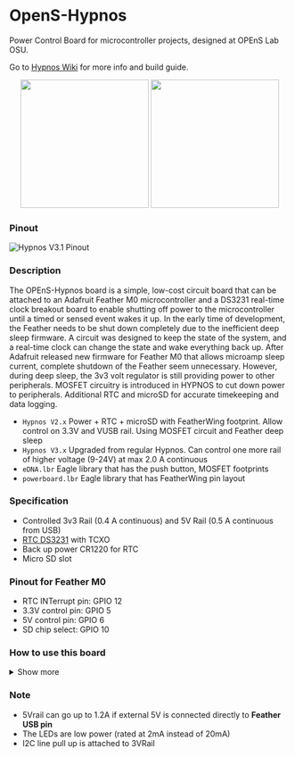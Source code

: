 # OpenS-Hypnos
Power Control Board for microcontroller projects, designed at OPEnS Lab OSU.

Go to [Hypnos Wiki](https://github.com/OPEnSLab-OSU/OPEnS-Lab-Home/wiki/Hypnos) for more info and build guide.

<p align="center">
 <img  src="https://user-images.githubusercontent.com/48141945/67116762-fbe4ae80-f195-11e9-9a96-2610e023e2e0.jpg" width="230">   
 <img src="https://user-images.githubusercontent.com/48141945/67116763-fc7d4500-f195-11e9-8e4b-1b0d26c35872.jpg" width="230">
</p>

### Pinout
![Hypnos V3.1 Pinout](https://user-images.githubusercontent.com/48141945/81597849-39e83080-937b-11ea-8c21-32288e75d8c6.png)

### Description
The OPEnS-Hypnos board is a simple, low-cost circuit board that can be attached to an Adafruit Feather M0 microcontroller and a DS3231 real-time clock breakout board to enable shutting off power to the microcontroller until a timed or sensed event wakes it up.
In the early time of development, the Feather needs to be shut down completely due to the inefficient  deep sleep firmware.
A circuit was designed to keep the state of the system, and a real-time clock can change the state and wake everything back up.
After Adafruit released new firmware for Feather M0 that allows microamp sleep current, complete shutdown of the Feather seem unnecessary.
However, during deep sleep, the 3v3 volt regulator is still providing power to other peripherals. 
MOSFET circuitry is introduced in HYPNOS to cut down power to peripherals. Additional RTC and microSD for accurate timekeeping and data logging.

* `Hypnos V2.x` Power + RTC + microSD with FeatherWing footprint. Allow control on 3.3V and VUSB rail. Using MOSFET circuit and Feather deep sleep
* `Hypnos V3.x` Upgraded from regular Hypnos. Can control one more rail of higher voltage (9-24V) at max 2.0 A continuous
* `eDNA.lbr` Eagle library that has the push button, MOSFET footprints
* `powerboard.lbr` Eagle library that has FeatherWing pin layout

### Specification
* Controlled 3v3 Rail (0.4 A continuous) and 5V Rail (0.5 A continuous from USB)
* [RTC DS3231](https://datasheets.maximintegrated.com/en/ds/DS3231.pdf) with TCXO
* Back up power CR1220 for RTC
* Micro SD slot

### Pinout for Feather M0
* RTC INTerrupt pin: GPIO 12
* 3.3V control pin: GPIO 5
* 5V control pin: GPIO 6
* SD chip select: GPIO 10

### How to use this board
<details>
<summary>Show more</summary>

### Important ! 3v3 RAIL ! 

Any I2C device behind [Adafruit I2C Multiplexer](https://www.adafruit.com/product/2717) does not need to be powered. We have tested the system with the Multiplexer turn off without the I2C line hanging.

Remember to power the 3.3Rail before initializing/communicating with uSD card, RTC, and I2C devices.

### Which rail to which?
<p align="center">
<img align="center" src="https://user-images.githubusercontent.com/48141945/67794045-3cb3b180-fa39-11e9-8b1f-e9f646836dad.PNG" width="50%">
</p>

* **Feather Rail:** connect directly to your Feather. Anything connected to this rail will have their power constantly on and only turn off in **Shipment Mode**. Power Control will not work on this rail.

* **Sensor/Power Rail:** connect directly to your sensor board which you wish to turn the power on/off. The 5VUSB pin and 3V pin are controlled within the rail. Digital and Analog pin on this rail connect directly to the Feather. Extra 3V|5V with LEDs are for an external plug for prototyping.

### To control the power rails:

<img align="right" src="https://user-images.githubusercontent.com/48141945/67118735-5ed84480-f19a-11e9-829d-0144a0476ff2.PNG" width="40%">

* **3v3 rail**: Solder bridge the pad. Set `pin 5` of the Feather to **LOW** for closed circuit (conduct), otherwise, the pin is pulled HIGH for open circuit (not conduct).

* **5V rail**: Solder bridge the pad. Set `pin 6` to **HIGH** for closed circuit (conduct), the PIN is pulled LOW for open circuit

* **+V rail**: This pin share control with the 5V rail. Set `pin 6` to **HIGH** for closed circuit (conduct), the PIN is pulled LOW for open circuit

**SD card:** Chip Select `PIN 10`, **required** 3.3Rail power, normal SPI communication

**RTC DS3231:** INT-errupt `PIN 12`, **required** 3.3Rail power, I2C pull up attached to 3.3Rail

### Shipment Mode
Short the `GND` and `EN` will turn off the 3.3V regulator temporarily. The male header + Jumper cap is a great combination. Once the jumper cap is removed, the Feather will boot up normally and resume operation.

</details>

### Note
* 5Vrail can go up to 1.2A if external 5V is connected directly to **Feather USB pin**
* The LEDs are low power (rated at 2mA instead of 20mA)
* I2C line pull up is attached to 3VRail
